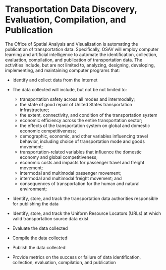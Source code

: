 # Transportation Data Discovery, Evaluation, Compilation, and Publication

The Office of Spatial Analysis and Visualization is automating the publication of transportation data. Specifically, OSAV will employ computer learning and artificial intelligence to automate the identification, collection, evaluation, compilation, and publication of transportation data. The activities include, but are not limited to, analyzing, designing, developing, implementing, and maintaining computer programs that:
- Identify and collect data from the Internet
- The data collected will include, but not be not limited to:
  - transportation safety across all modes and intermodally;
  - the state of good repair of United States transportation infrastructure;
  - the extent, connectivity, and condition of the transportation system
  - economic efficiency across the entire transportation sector;
  - the effects of the transportation system on global and domestic economic competitiveness;
  - demographic, economic, and other variables influencing travel behavior, including choice of transportation mode and goods movement;
  - transportation-related variables that influence the domestic economy and global competitiveness;
  - economic costs and impacts for passenger travel and freight movement;
  - intermodal and multimodal passenger movement;
  - intermodal and multimodal freight movement; and
  - consequences of transportation for the human and natural environment;
  
- Identify, store, and track the transportation data authorities responsible for publishing the data
- Identify, store, and track the Uniform Resource Locators (URLs) at which valid transportation source data exist
- Evaluate the data collected
- Compile the data collected
- Publish the data collected
- Provide metrics on the success or failure of data identification, collection, evaluation, compilation, and publication 

